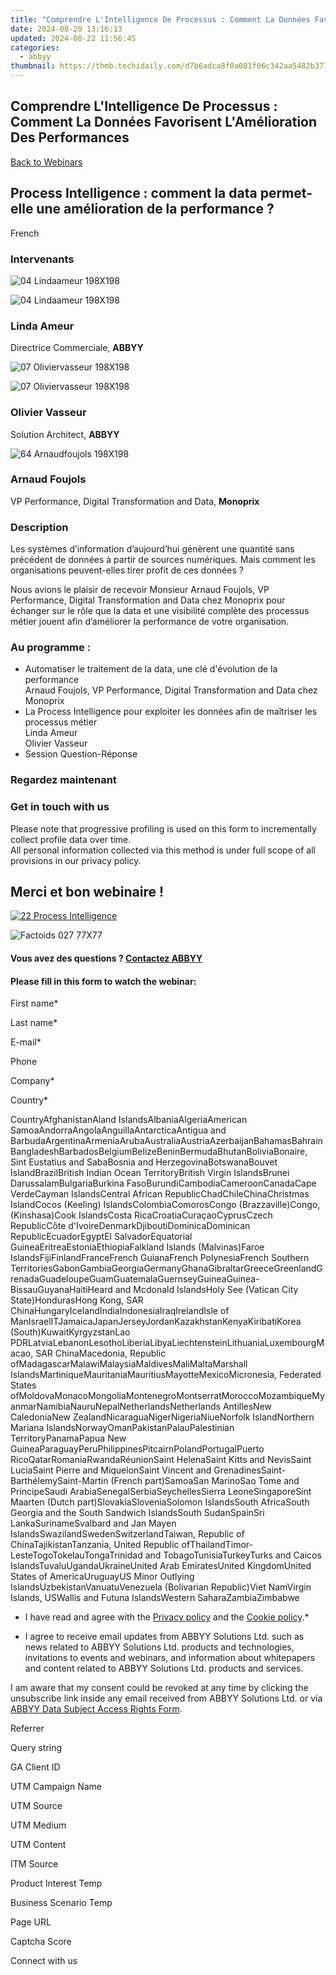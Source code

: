 ```yaml
---
title: "Comprendre L'Intelligence De Processus : Comment La Données Favorisent L'Amélioration Des Performances"
date: 2024-08-20 13:16:13
updated: 2024-08-22 11:56:45
categories:
  - abbyy
thumbnail: https://thmb.techidaily.com/d7b6adca8f0a081f06c342aa5482b37710319db21786b9e9e3bb949855b9daba.jpg
---
```


## Comprendre L'Intelligence De Processus : Comment La Données Favorisent L'Amélioration Des Performances

[Back to Webinars](https://tools.techidaily.com/abbyy/products/)

## Process Intelligence : comment la data permet-elle une amélioration de la performance ?

French

### Intervenants

![04 Lindaameur 198X198](https://static4.abbyy.com/abbyycommedia/25121/logo-2021-90x27.svg) 

![04 Lindaameur 198X198](https://static4.abbyy.com/abbyycommedia/25106/04-lindaameur-198x198.png)

### Linda Ameur

Directrice Commerciale, **ABBYY**

![07 Oliviervasseur 198X198](https://static4.abbyy.com/abbyycommedia/25121/logo-2021-90x27.svg) 

![07 Oliviervasseur 198X198](https://static4.abbyy.com/abbyycommedia/25112/07-oliviervasseur-198x198.png)

### Olivier Vasseur

Solution Architect, **ABBYY**

![64 Arnaudfoujols 198X198](https://static3.abbyy.com/abbyycommedia/31057/64-arnaudfoujols-198x198.png)

### Arnaud Foujols

VP Performance, Digital Transformation and Data, **Monoprix**

### Description

Les systèmes d’information d’aujourd’hui génèrent une quantité sans précédent de données à partir de sources numériques. Mais comment les organisations peuvent-elles tirer profit de ces données ?

Nous avions le plaisir de recevoir Monsieur Arnaud Foujols, VP Performance, Digital Transformation and Data chez Monoprix pour échanger sur le rôle que la data et une visibilité complète des processus métier jouent afin d’améliorer la performance de votre organisation.

### Au programme :

* Automatiser le traitement de la data, une clé d'évolution de la performance  
Arnaud Foujols, VP Performance, Digital Transformation and Data chez Monoprix
* La Process Intelligence pour exploiter les données afin de maîtriser les processus métier  
Linda Ameur  
Olivier Vasseur
* Session Question-Réponse

### Regardez maintenant

### Get in touch with us

Please note that progressive profiling is used on this form to incrementally collect profile data over time.   
All personal information collected via this method is under full scope of all provisions in our privacy policy.

## Merci et bon webinaire !

[![22 Process Intelligence](https://static4.abbyy.com/abbyycommedia/31971/22-process-intelligence.jpg)](https://www.youtube.com/watch?v=oQZu9OUlOVs) 

![Factoids 027 77X77](https://static4.abbyy.com/abbyycommedia/31652/factoids-027-77x77.svg)

#### Vous avez des questions ? [Contactez ABBYY](https://tools.techidaily.com/abbyy/products/)

#### Please fill in this form to watch the webinar:

First name\*

Last name\*

E-mail\*

Phone

Company\*

Сountry\*

СountryAfghanistanAland IslandsAlbaniaAlgeriaAmerican SamoaAndorraAngolaAnguillaAntarcticaAntigua and BarbudaArgentinaArmeniaArubaAustraliaAustriaAzerbaijanBahamasBahrainBangladeshBarbadosBelgiumBelizeBeninBermudaBhutanBoliviaBonaire, Sint Eustatius and SabaBosnia and HerzegovinaBotswanaBouvet IslandBrazilBritish Indian Ocean TerritoryBritish Virgin IslandsBrunei DarussalamBulgariaBurkina FasoBurundiCambodiaCameroonCanadaCape VerdeCayman IslandsCentral African RepublicChadChileChinaChristmas IslandCocos (Keeling) IslandsColombiaComorosCongo (Brazzaville)Congo, (Kinshasa)Cook IslandsCosta RicaCroatiaCuraçaoCyprusCzech RepublicCôte d'IvoireDenmarkDjiboutiDominicaDominican RepublicEcuadorEgyptEl SalvadorEquatorial GuineaEritreaEstoniaEthiopiaFalkland Islands (Malvinas)Faroe IslandsFijiFinlandFranceFrench GuianaFrench PolynesiaFrench Southern TerritoriesGabonGambiaGeorgiaGermanyGhanaGibraltarGreeceGreenlandGrenadaGuadeloupeGuamGuatemalaGuernseyGuineaGuinea-BissauGuyanaHaitiHeard and Mcdonald IslandsHoly See (Vatican City State)HondurasHong Kong, SAR ChinaHungaryIcelandIndiaIndonesiaIraqIrelandIsle of ManIsraelITJamaicaJapanJerseyJordanKazakhstanKenyaKiribatiKorea (South)KuwaitKyrgyzstanLao PDRLatviaLebanonLesothoLiberiaLibyaLiechtensteinLithuaniaLuxembourgMacao, SAR ChinaMacedonia, Republic ofMadagascarMalawiMalaysiaMaldivesMaliMaltaMarshall IslandsMartiniqueMauritaniaMauritiusMayotteMexicoMicronesia, Federated States ofMoldovaMonacoMongoliaMontenegroMontserratMoroccoMozambiqueMyanmarNamibiaNauruNepalNetherlandsNetherlands AntillesNew CaledoniaNew ZealandNicaraguaNigerNigeriaNiueNorfolk IslandNorthern Mariana IslandsNorwayOmanPakistanPalauPalestinian TerritoryPanamaPapua New GuineaParaguayPeruPhilippinesPitcairnPolandPortugalPuerto RicoQatarRomaniaRwandaRéunionSaint HelenaSaint Kitts and NevisSaint LuciaSaint Pierre and MiquelonSaint Vincent and GrenadinesSaint-BarthélemySaint-Martin (French part)SamoaSan MarinoSao Tome and PrincipeSaudi ArabiaSenegalSerbiaSeychellesSierra LeoneSingaporeSint Maarten (Dutch part)SlovakiaSloveniaSolomon IslandsSouth AfricaSouth Georgia and the South Sandwich IslandsSouth SudanSpainSri LankaSurinameSvalbard and Jan Mayen IslandsSwazilandSwedenSwitzerlandTaiwan, Republic of ChinaTajikistanTanzania, United Republic ofThailandTimor-LesteTogoTokelauTongaTrinidad and TobagoTunisiaTurkeyTurks and Caicos IslandsTuvaluUgandaUkraineUnited Arab EmiratesUnited KingdomUnited States of AmericaUruguayUS Minor Outlying IslandsUzbekistanVanuatuVenezuela (Bolivarian Republic)Viet NamVirgin Islands, USWallis and Futuna IslandsWestern SaharaZambiaZimbabwe

* I have read and agree with the [Privacy policy](https://tools.techidaily.com/abbyy/products/) and the [Cookie policy](https://tools.techidaily.com/abbyy/products/).\*

* I agree to receive email updates from ABBYY Solutions Ltd. such as news related to ABBYY Solutions Ltd. products and technologies, invitations to events and webinars, and information about whitepapers and content related to ABBYY Solutions Ltd. products and services.  
    
I am aware that my consent could be revoked at any time by clicking the unsubscribe link inside any email received from ABBYY Solutions Ltd. or via [ABBYY Data Subject Access Rights Form](https://tools.techidaily.com/abbyy/products/).

Referrer

Query string

GA Client ID

UTM Campaign Name

UTM Source

UTM Medium

UTM Content

ITM Source

Product Interest Temp

Business Scenario Temp

Page URL

Captcha Score

Connect with us

<ins class="adsbygoogle"
     style="display:block"
     data-ad-format="autorelaxed"
     data-ad-client="ca-pub-7571918770474297"
     data-ad-slot="1223367746"></ins>



<ins class="adsbygoogle"
     style="display:block"
     data-ad-client="ca-pub-7571918770474297"
     data-ad-slot="8358498916"
     data-ad-format="auto"
     data-full-width-responsive="true"></ins>
